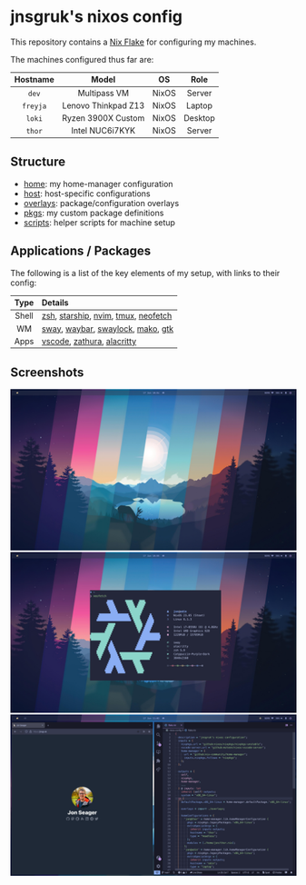 # jnsgruk's nixos config

This repository contains a [Nix Flake](https://nixos.wiki/wiki/Flakes) for configuring my machines.

The machines configured thus far are:

| Hostname |        Model        |  OS   |  Role   |
| :------: | :-----------------: | :---: | :-----: |
|  `dev`   |    Multipass VM     | NixOS | Server  |
| `freyja` | Lenovo Thinkpad Z13 | NixOS | Laptop  |
|  `loki`  | Ryzen 3900X Custom  | NixOS | Desktop |
|  `thor`  |   Intel NUC6i7KYK   | NixOS | Server  |

## Structure

- [home]: my home-manager configuration
- [host]: host-specific configurations
- [overlays]: package/configuration overlays
- [pkgs]: my custom package definitions
- [scripts]: helper scripts for machine setup

[home]: ./home
[host]: ./host
[overlays]: ./overlays
[pkgs]: ./pkgs
[scripts]: ./scripts

## Applications / Packages

The following is a list of the key elements of my setup, with links to their config:

| Type  | Details                                       |
| :---: | :-------------------------------------------- |
| Shell | [zsh], [starship], [nvim], [tmux], [neofetch] |
|  WM   | [sway], [waybar], [swaylock], [mako], [gtk]   |
| Apps  | [vscode], [zathura], [alacritty]              |

[alacritty]: ./home/common/desktop/alacritty.nix
[gtk]: ./home/common/desktop/gtk.nix
[mako]: ./home/common/desktop/sway/services.nix
[neofetch]: ./home/common/shell/neofetch.nix
[nvim]: ./home/common/shell/vim.nix
[starship]: ./home/common/shell/starship.nix
[sway]: ./home/common/desktop/sway/default.nix
[swaylock]: ./home/common/desktop/sway/swaylock.nix
[tmux]: ./home/common/shell/tmux.nix
[vscode]: ./home/common/desktop/vscode.nix
[zathura]: ./home/common/desktop/zathura.nix
[waybar]: ./home/common/desktop/sway/waybar/default.nix
[zsh]: ./home/common/shell/zsh.nix

## Screenshots

![clean](.github/screenshots/screen_clean.png)
![neofetch](.github/screenshots/screen_neofetch.png)
![dirty](.github/screenshots/screen_dirty.png)
